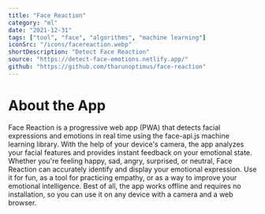 ```yaml
---
title: "Face Reaction"
category: "ml"
date: "2021-12-31"
tags: ["tool", "face", "algorithms", "machine learning"]
iconSrc: "/icons/facereaction.webp"
shortDescription: "Detect Face Reaction"
source: "https://detect-face-emotions.netlify.app/"
github: "https://github.com/tharunoptimus/face-reaction"
---
```


# About the App

Face Reaction is a progressive web app (PWA) that detects facial expressions and emotions in real time using the face-api.js machine learning library. With the help of your device's camera, the app analyzes your facial features and provides instant feedback on your emotional state. Whether you're feeling happy, sad, angry, surprised, or neutral, Face Reaction can accurately identify and display your emotional expression. Use it for fun, as a tool for practicing empathy, or as a way to improve your emotional intelligence. Best of all, the app works offline and requires no installation, so you can use it on any device with a camera and a web browser.